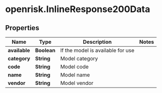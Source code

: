 # openrisk.InlineResponse200Data

## Properties

Name | Type | Description | Notes
------------ | ------------- | ------------- | -------------
**available** | **Boolean** | If the model is available for use | 
**category** | **String** | Model category | 
**code** | **String** | Model code | 
**name** | **String** | Model name | 
**vendor** | **String** | Model vendor | 


